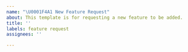```yaml
---
name: "\U0001F4A1 New Feature Request"
about: This template is for requesting a new feature to be added.
title: ''
labels: feature request
assignees: ''

---
```



